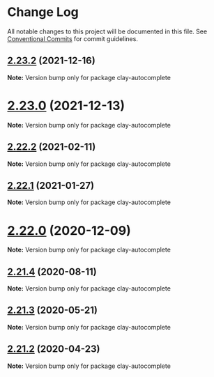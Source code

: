 # Change Log

All notable changes to this project will be documented in this file.
See [Conventional Commits](https://conventionalcommits.org) for commit guidelines.

## [2.23.2](https://github.com/liferay/clay/tree/master/packages/clay-autocomplete/compare/v2.23.1...v2.23.2) (2021-12-16)

**Note:** Version bump only for package clay-autocomplete





# [2.23.0](https://github.com/liferay/clay/tree/master/packages/clay-autocomplete/compare/v2.22.4...v2.23.0) (2021-12-13)

**Note:** Version bump only for package clay-autocomplete





## [2.22.2](https://github.com/liferay/clay/tree/master/packages/clay-autocomplete/compare/v2.22.1...v2.22.2) (2021-02-11)

**Note:** Version bump only for package clay-autocomplete





## [2.22.1](https://github.com/liferay/clay/tree/master/packages/clay-autocomplete/compare/v2.22.0...v2.22.1) (2021-01-27)

**Note:** Version bump only for package clay-autocomplete





# [2.22.0](https://github.com/liferay/clay/tree/master/packages/clay-autocomplete/compare/v2.21.5...v2.22.0) (2020-12-09)

**Note:** Version bump only for package clay-autocomplete





## [2.21.4](https://github.com/liferay/clay/tree/master/packages/clay-autocomplete/compare/v2.21.3...v2.21.4) (2020-08-11)

**Note:** Version bump only for package clay-autocomplete





## [2.21.3](https://github.com/liferay/clay/tree/master/packages/clay-autocomplete/compare/v2.21.2...v2.21.3) (2020-05-21)

**Note:** Version bump only for package clay-autocomplete





## [2.21.2](https://github.com/liferay/clay/tree/master/packages/clay-autocomplete/compare/v2.21.1...v2.21.2) (2020-04-23)

**Note:** Version bump only for package clay-autocomplete
